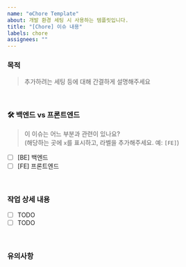 ```yaml
---
name: "⚙Chore Template"
about: 개발 환경 세팅 시 사용하는 템플릿입니다.
title: "[Chore] 이슈 내용"
labels: chore
assignees: ""
---
```


### 목적

> 추가하려는 세팅 등에 대해 간결하게 설명해주세요

<br />

### 🛠️ 백엔드 vs 프론트엔드

> 이 이슈는 어느 부분과 관련이 있나요? <br />
> (해당하는 곳에 `x`를 표시하고, 라벨을 추가해주세요. 예: `[FE]`)

- [ ] [BE] 백엔드
- [ ] [FE] 프론트엔드

<br />

### 작업 상세 내용

- [ ] TODO
- [ ] TODO

<br />

### 유의사항

<br />
